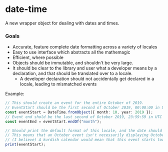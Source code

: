 # date-time

A new wrapper object for dealing with dates and times.

### Goals
- Accurate, feature complete date formatting across a variety of locales
- Easy to use interface which abstracts all the mathemagic
- Efficient, where possible
- Objects should be immutable, and shouldn't be very large.
- It should be clear to the library and user what a developer means by a declaration, and that should be translated over to a locale.
    - A developer declaration should not accidentally get declared in a locale, leading to mismatched events


Example:

```ts
// This should create an event for the entire October of 2019.
// EventStart should be the first second of October 2019, 00:00:00 in UTC time
const eventStart = DateTime.fromObject({ month: 10, year: 2019 });
// Event end shold be the last second of October 2019, 23:59:59 in UTC time
const eventEnd = eventStart.endOf("month");

// Should print the default format of this locale, and the date should be adjusted to the locale's calendar.
// This means that an October event isn't necessarily displaying October for a given locale.
// (I believe) A kurdish calendar would mean that this event starts towards the end of November and ends before the end of October
print(eventStart);
```


